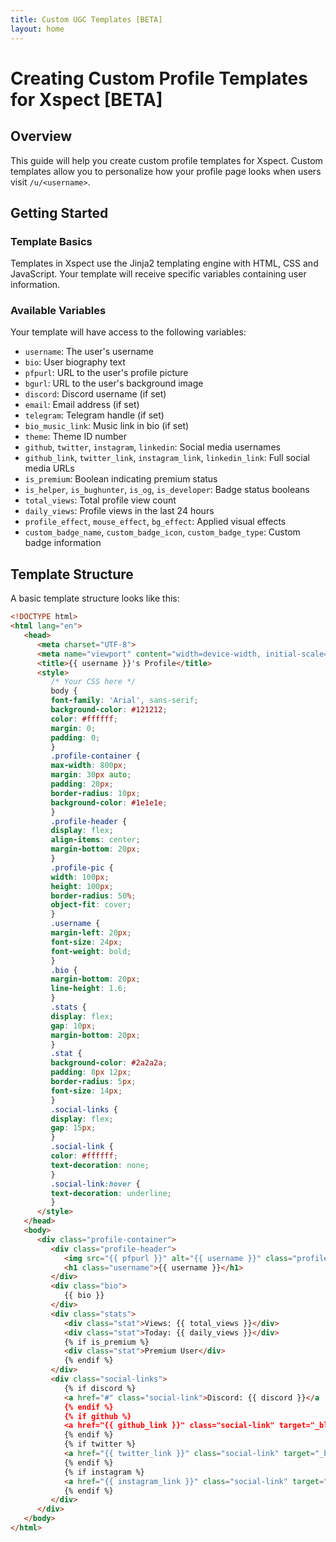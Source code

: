 ```yaml
---
title: Custom UGC Templates [BETA]
layout: home
---
```


# Creating Custom Profile Templates for Xspect [BETA]

## Overview
This guide will help you create custom profile templates for Xspect. Custom templates allow you to personalize how your profile page looks when users visit `/u/<username>`.

## Getting Started

### Template Basics
Templates in Xspect use the Jinja2 templating engine with HTML, CSS and JavaScript. Your template will receive specific variables containing user information.

### Available Variables
Your template will have access to the following variables:

- `username`: The user's username
- `bio`: User biography text
- `pfpurl`: URL to the user's profile picture
- `bgurl`: URL to the user's background image
- `discord`: Discord username (if set)
- `email`: Email address (if set)
- `telegram`: Telegram handle (if set)
- `bio_music_link`: Music link in bio (if set)
- `theme`: Theme ID number
- `github`, `twitter`, `instagram`, `linkedin`: Social media usernames
- `github_link`, `twitter_link`, `instagram_link`, `linkedin_link`: Full social media URLs
- `is_premium`: Boolean indicating premium status
- `is_helper`, `is_bughunter`, `is_og`, `is_developer`: Badge status booleans
- `total_views`: Total profile view count
- `daily_views`: Profile views in the last 24 hours
- `profile_effect`, `mouse_effect`, `bg_effect`: Applied visual effects
- `custom_badge_name`, `custom_badge_icon`, `custom_badge_type`: Custom badge information

## Template Structure

A basic template structure looks like this:
```html
<!DOCTYPE html>
<html lang="en">
   <head>
      <meta charset="UTF-8">
      <meta name="viewport" content="width=device-width, initial-scale=1.0">
      <title>{{ username }}'s Profile</title>
      <style>
         /* Your CSS here */
         body {
         font-family: 'Arial', sans-serif;
         background-color: #121212;
         color: #ffffff;
         margin: 0;
         padding: 0;
         }
         .profile-container {
         max-width: 800px;
         margin: 30px auto;
         padding: 20px;
         border-radius: 10px;
         background-color: #1e1e1e;
         }
         .profile-header {
         display: flex;
         align-items: center;
         margin-bottom: 20px;
         }
         .profile-pic {
         width: 100px;
         height: 100px;
         border-radius: 50%;
         object-fit: cover;
         }
         .username {
         margin-left: 20px;
         font-size: 24px;
         font-weight: bold;
         }
         .bio {
         margin-bottom: 20px;
         line-height: 1.6;
         }
         .stats {
         display: flex;
         gap: 10px;
         margin-bottom: 20px;
         }
         .stat {
         background-color: #2a2a2a;
         padding: 8px 12px;
         border-radius: 5px;
         font-size: 14px;
         }
         .social-links {
         display: flex;
         gap: 15px;
         }
         .social-link {
         color: #ffffff;
         text-decoration: none;
         }
         .social-link:hover {
         text-decoration: underline;
         }
      </style>
   </head>
   <body>
      <div class="profile-container">
         <div class="profile-header">
            <img src="{{ pfpurl }}" alt="{{ username }}" class="profile-pic">
            <h1 class="username">{{ username }}</h1>
         </div>
         <div class="bio">
            {{ bio }}
         </div>
         <div class="stats">
            <div class="stat">Views: {{ total_views }}</div>
            <div class="stat">Today: {{ daily_views }}</div>
            {% if is_premium %}
            <div class="stat">Premium User</div>
            {% endif %}
         </div>
         <div class="social-links">
            {% if discord %}
            <a href="#" class="social-link">Discord: {{ discord }}</a
            {% endif %}
            {% if github %}
            <a href="{{ github_link }}" class="social-link" target="_blank">GitHub</a>
            {% endif %}
            {% if twitter %}
            <a href="{{ twitter_link }}" class="social-link" target="_blank">Twitter</a>
            {% endif %}
            {% if instagram %}
            <a href="{{ instagram_link }}" class="social-link" target="_blank">Instagram</a>
            {% endif %}
         </div>
      </div>
   </body>
</html>
```
